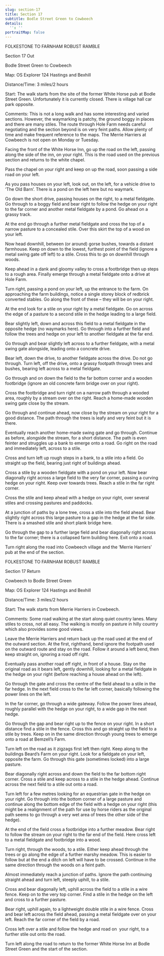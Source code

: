 ```yaml
---
slug: section-17
title: Section 17
subtitle: Bodle Street Green to Cowbeech
details:
  '': ''
portraitMap: false
---
```

FOLKESTONE TO FARNHAM ROBUST RAMBLE

Section 17 Out

Bodle Street Green to Cowbeech

Map: OS Explorer 124 Hastings and Bexhill

Distance/Time: 3 miles/2 hours

Start: The walk starts from the site of the former White Horse pub at Bodle Street Green. Unfortunately it is currently closed. There is village hall car park opposite.

Comments: This is not a long walk and has some interesting and varied sections. However, the waymarking is patchy, the ground boggy in places and there are many stiles. The route through Hole Farm needs careful negotiating and the section beyond is on very feint paths. Allow plenty of time and make frequent reference to the maps. The Merrie Harriers at Cowbeech is not open on Monday or Tuesday.

Facing the front of the White Horse Inn, go up the road on the left, passing along the side of the inn, on your right. This is the road used on the previous section and returns to the white chapel.

Pass the chapel on your right and keep on up the road, soon passing a side road on your left.

As you pass houses on your left, look out, on the left, for a vehicle drive to ‘The Old Barn’. There is a pond on the left here but no waymark.

Go down the short drive, passing houses on the right, to a metal fieldgate. Go through to a boggy field and bear right to follow the hedge on your right to the far corner and another metal fieldgate by a pond. Go ahead on a grassy track.

At the end go through a further metal fieldgate and cross the top of a narrow pasture to a concealed stile. Over this skirt the top of a wood on your left.

Now head downhill, between (or around) gorse bushes, towards a distant farmhouse. Keep on down to the lowest, furthest point of the field (ignore a metal swing gate off left) to a stile. Cross this to go on downhill through woods.

Keep ahead in a dank and gloomy valley to cross a footbridge then up steps to a rough area. Finally emerge through a metal fieldgate onto a drive at Hole Farm.

Turn right, passing a pond on your left, up the entrance to the farm. On approaching the farm buildings, notice a single storey block of redbrick converted stables. Go along the front of these – they will be on your right.

At the end look for a stile on your right by a metal fieldgate. Go on across the edge of a pasture to a second stile in the hedge leading to a large field.

Bear slightly left, down and across this field to a metal fieldgate in the opposite hedge (no waymarks here). Go through into a further field and follow the trees and hedge on your left to another fieldgate at the far end.

Go through and bear slightly left across to a further fieldgate, with a metal swing gate alongside, leading onto a concrete drive.

Bear left, down the drive, to another fieldgate across the drive. Do not go through. Turn left, off the drive, onto a grassy footpath through trees and bushes, bearing left across to a metal fieldgate.

Go through and on down the field to the far bottom corner and a wooden footbridge (ignore an old concrete farm bridge over on your right).

Cross the footbridge and turn right on a narrow path through a wooded area, roughly by a stream over on the right. Reach a home-made wooden swing gate close by the stream.

Go through and continue ahead, now close by the stream on your right for a good distance. The path through the trees is leafy and very feint but it is there.

Eventually reach another home-made swing gate and go through. Continue as before, alongside the stream, for a short distance. The path is even feinter and struggles up a bank to emerge onto a road. Go right on the road and immediately left, across to a stile.

Cross and turn left up rough steps in a bank, to a stile into a field. Go straight up the field, bearing just right of buildings ahead.

Cross a stile by a wooden fieldgate with a pond on your left. Now bear diagonally right across a large field to the very far corner, passing a curving hedge on your right. Keep over towards trees. Reach a stile in the far right corner.

Cross the stile and keep ahead with a hedge on your right, over several stiles and crossing pastures and paddocks.

At a junction of paths by a lone tree, cross a stile into the field ahead. Bear slightly right across this large pasture to a gap in the hedge at the far side. There is a smashed stile and short plank bridge here.

Go through the gap to a further large field and bear diagonally right across to the far corner; there is a collapsed farm building here. Exit onto a road.

Turn right along the road into Cowbeech village and the ‘Merrie Harriers’ pub at the end of the section.

FOLKESTONE TO FARNHAM ROBUST RAMBLE

Section 17 Return

Cowbeech to Bodle Street Green

Map: OS Explorer 124 Hastings and Bexhill

Distance/Time: 3 miles/2 hours

Start: The walk starts from Merrie Harriers in Cowbeech.

Comments: Some road walking at the start along quiet country lanes. Many stiles to cross, not all easy. The walking is mostly on pasture in hilly country which also provides some good views.

Leave the Merrie Harriers and return back up the road used at the end of the outward section. At the first, righthand, bend ignore the footpath used on the outward route and stay on the road. Follow it around a left bend, then keep straight on, ignoring a road off right.

Eventually pass another road off right, in front of a house. Stay on the original road as it bears left, gently downhill, looking for a metal fieldgate in the hedge on your right (before reaching a house ahead on the left).

Go through the gate and cross the centre of the field ahead to a stile in the far hedge. In the next field cross to the far left corner, basically following the power lines on the left.

In the far corner, go through a wide gateway. Follow the power lines ahead, roughly parallel with the hedge on your right, to a wide gap in the next hedge.

Go through the gap and bear right up to the fence on your right. In a short distance find a stile in the fence. Cross this and go straight up the field to a stile by trees. Keep on in the same direction through young trees to emerge onto a road at Bemzell’s Farm.

Turn left on the road as it zigzags first left then right. Keep along to the buildings Beard’s Farm on your right. Look for a fieldgate on your left, opposite the farm. Go through this gate (sometimes locked) into a large pasture.

Bear diagonally right across and down the field to the far bottom right corner. Cross a stile and keep across to a stile in the hedge ahead. Continue across the next field to a stile out onto a road.

Turn left for a few metres looking for an equestrian gate in the hedge on your right. Go through into the bottom corner of a large pasture and continue along the bottom edge of the field with a hedge on your right (this might be a realignment of the path for use by horse riders as the original path seems to go through a very wet area of trees the other side of the hedge).

At the end of the field cross a footbridge into a further meadow. Bear right to follow the stream on your right to the far end of the field. Here cross left to a metal fieldgate and footbridge into a wood.

Turn right, through the woods, to a stile. Either keep ahead through the trees or go along the edge of a further marshy meadow. This is easier to follow but at the end a ditch on left will have to be crossed. Continue in the same direction through the woods on a feint path.

Almost immediately reach a junction of paths. Ignore the path continuing straight ahead and turn left, steeply uphill, to a stile.

Cross and bear diagonally left, uphill across the field to a stile in a wire fence. Keep on to the very top corner. Find a stile in the hedge on the left and cross to a further pasture.

Bear right, uphill again, to a lightweight double stile in a wire fence. Cross and bear left across the field ahead, passing a metal fieldgate over on your left. Reach the far corner of the field by a road.

Cross left over a stile and follow the hedge and road on  your right, to a further stile out onto the road.

Turn left along the road to return to the former White Horse Inn at Bodle Street Green and the start of the section.
